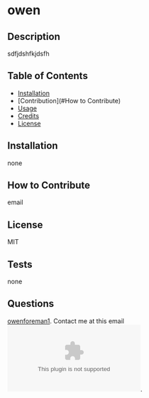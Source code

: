 # owen

## Description
sdfjdshfkjdsfh


## Table of Contents
- [Installation](#Installation)
- [Contribution](#How to Contribute)
- [Usage](#usage)
- [Credits](#credits)
- [License](#license)

## Installation
none

## How to Contribute
  email

## License
  MIT

## Tests
none

## Questions
  [owenforeman1](https://github.com/owenforeman1).
  Contact me at this email![owen4man@gmail.com](mailto:owen4man@gmail.com).
